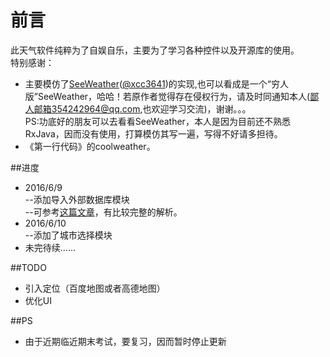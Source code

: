 # 前言
此天气软件纯粹为了自娱自乐，主要为了学习各种控件以及开源库的使用。</br>
特别感谢：  
*  主要模仿了[SeeWeather](https://github.com/xcc3641/SeeWeather)([@xcc3641](https://github.com/xcc3641))的实现,也可以看成是一个“穷人版”SeeWeather，哈哈！若原作者觉得存在侵权行为，请及时同通知本人(鄙人邮箱354242964@qq.com,也欢迎学习交流)，谢谢。。。  
   PS:功底好的朋友可以去看看SeeWeather，本人是因为目前还不熟悉RxJava，因而没有使用，打算模仿其写一遍，写得不好请多担待。
*  《第一行代码》的coolweather。

##进度
*  2016/6/9  
   --添加导入外部数据库模块  
   --可参考[这篇文章](http://www.cnblogs.com/xiaowenji/archive/2011/01/03/1925014.html)，有比较完整的解析。
*  2016/6/10  
   --添加了城市选择模块  
*  未完待续......

##TODO
*  引入定位（百度地图或者高德地图）
*  优化UI

##PS
*  由于近期临近期末考试，要复习，因而暂时停止更新
